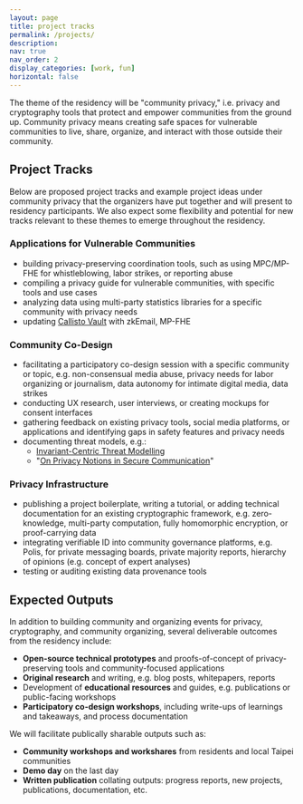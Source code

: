 ```yaml
---
layout: page
title: project tracks
permalink: /projects/
description:
nav: true
nav_order: 2
display_categories: [work, fun]
horizontal: false
---
```

The theme of the residency will be "community privacy," i.e. privacy and cryptography tools that protect and empower communities from the ground up. Community privacy means creating safe spaces for vulnerable communities to live, share, organize, and interact with those outside their community.

## Project Tracks

Below are proposed project tracks and example project ideas under community privacy that the organizers have put together and will present to residency participants. We also expect some flexibility and potential for new tracks relevant to these themes to emerge throughout the residency.

### Applications for Vulnerable Communities
- building privacy-preserving coordination tools, such as using MPC/MP-FHE for whistleblowing, labor strikes, or reporting abuse 
- compiling a privacy guide for vulnerable communities, with specific tools and use cases 
- analyzing data using multi-party statistics libraries for a specific community with privacy needs 
- updating [Callisto Vault](https://www.projectcallisto.org/callistovault) with zkEmail, MP-FHE

### Community Co-Design
- facilitating a participatory co-design session with a specific community or topic, e.g. non-consensual media abuse, privacy needs for labor organizing or journalism, data autonomy for intimate digital media, data strikes 
- conducting UX research, user interviews, or creating mockups for consent interfaces 
- gathering feedback on existing privacy tools, social media platforms, or applications and identifying gaps in safety features and privacy needs 
- documenting threat models, e.g.:
    - [Invariant-Centric Threat Modelling](https://github.com/defuse/ictm)
    - "[On Privacy Notions in Secure Communication](https://www.freehaven.net/anonbib/cache/notions-pets2019.pdf)"

### Privacy Infrastructure
- publishing a project boilerplate, writing a tutorial, or adding technical documentation for an existing cryptographic framework, e.g. zero-knowledge, multi-party computation, fully homomorphic encryption, or proof-carrying data 
- integrating verifiable ID into community governance platforms, e.g. Polis, for private messaging boards, private majority reports, hierarchy of opinions (e.g. concept of expert analyses)
- testing or auditing existing data provenance tools 

## Expected Outputs

In addition to building community and organizing events for privacy, cryptography, and community organizing, several deliverable outcomes from the residency include:

- **Open-source technical prototypes** and proofs-of-concept of privacy-preserving tools and community-focused applications
- **Original research** and writing, e.g. blog posts, whitepapers, reports
- Development of **educational resources** and guides, e.g. publications or public-facing workshops
- **Participatory co-design workshops**, including write-ups of learnings and takeaways, and process documentation

We will facilitate publically sharable outputs such as:

- **Community workshops and workshares** from residents and local Taipei communities
- **Demo day** on the last day
- **Written publication** collating outputs: progress reports, new projects, publications, documentation, etc.
